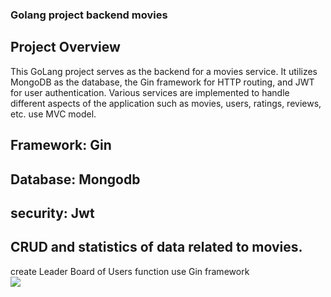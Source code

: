 ### Golang project backend movies

## Project Overview

This GoLang project serves as the backend for a movies service. It utilizes MongoDB as the database, 
the Gin framework for HTTP routing, and JWT for user authentication. Various services are implemented to handle different aspects of the application such as movies, users, ratings, reviews, etc.
use MVC model.

## Framework: Gin
## Database: Mongodb
## security: Jwt
## CRUD and statistics of data related to movies.

create Leader Board of Users function use Gin framework
<br>
<img src="https://github.com/user-attachments/assets/b9fd97a5-9c08-4171-ad15-74530720009e"/>
